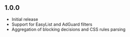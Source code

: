 ## 1.0.0

* Initial release
* Support for EasyList and AdGuard filters
* Aggregation of blocking decisions and CSS rules parsing
